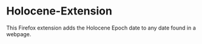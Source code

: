 # Holocene-Extension
This Firefox extension adds the Holocene Epoch date to any date found in a webpage.

